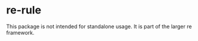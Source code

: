 # re-rule

This package is not intended for standalone usage.  It is part of the larger re framework.
